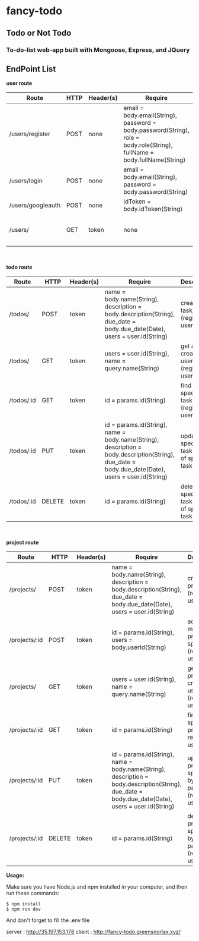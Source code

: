# fancy-todo

## Todo or Not Todo

### To-do-list web-app built with Mongoose, Express, and JQuery

## EndPoint List

**user route**

Route|HTTP|Header(s)|Require|Description|
|---|---|---|---|---|
|/users/register|POST|none|email = body.email(String), password = body.password(String), role = body.role(String), fullName = body.fullName(String)|register for new user|
|/users/login|POST|none|email = body.email(String), password = body.password(String)|endpoint for user login into app|
|/users/googleauth|POST|none|idToken = body.idToken(String)|endpoint for GoogleSignIn |
|/users/|GET|token|none|fetch all user data (authenticated user only)|

<br>

**todo route**

Route|HTTP|Header(s)|Require|Description|
|---|---|---|---|---|
|/todos/|POST|token|name = body.name(String), description = body.description(String), due_date = body.due_date(Date), users = user.id(String)|create new task/todo (registered user only)|
|/todos/|GET|token|users = user.id(String), name = query.name(String)| get all task created by user (registered user only)|
|/todos/:id|GET|token| id = params.id(String)| find specific task (registered user only)|
|/todos/:id|PUT|token| id = params.id(String), name = body.name(String), description = body.description(String), due_date = body.due_date(Date), users = user.id(String) | update specific task (owner of specific task only)|
|/todos/:id|DELETE|token| id = params.id(String) | delete specific task (owner of specific task only)|

<br>

**project route**

Route|HTTP|Header(s)|Require|Description|
|---|---|---|---|---|
|/projects/|POST|token|name = body.name(String), description = body.description(String), due_date = body.due_date(Date), users = user.id(String)|create new project (registered user only)|
|/projects/:id|POST|token|id = params.id(String), users = body.userId(String)| add new member to project with specific id (registered user only)|
|/projects/|GET|token|users = user.id(String), name = query.name(String)| get all project created by user (registered user only)|
|/projects/:id|GET|token|id = params.id(String)| find specific project ( registered user only)|
|/projects/:id|PUT|token|id = params.id(String), name = body.name(String), description = body.description(String), due_date = body.due_date(Date), users = user.id(String)| update project specified by params.id (registered user only)|
|/projects/:id|DELETE|token|id = params.id(String)| delete project specified by params.id (registered user only)|

**Usage:**

Make sure you have Node.js and npm installed in your computer, and then run these commands:

```
$ npm install
$ npm run dev
```
And don't forget to fill the .env file 

server : http://35.197.153.178 
client : http://fancy-todo.greensnorlax.xyz/